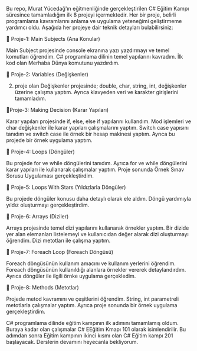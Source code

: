 Bu repo, Murat Yücedağ'ın eğitmenliğinde gerçekleştirilen C# Eğitim Kampı süresince tamamladığım ilk 8 projeyi içermektedir. Her bir proje, belirli programlama kavramlarını anlama ve uygulama yeteneğimi geliştirmeme yardımcı oldu. Aşağıda her projeye dair teknik detayları bulabilirsiniz:

📌 Proje-1: Main Subjects (Ana Konular)

Main Subject projesinde console ekranına yazı yazdırmayı ve temel komutları öğrendim. C# programlama dilinin temel yapılarını kavradım. İlk kod olan Merhaba Dünya komutunu yazdırdım.

📌 Proje-2: Variables (Değişkenler)

2. proje olan Değişkenler projesinde; double, char, string, int, değişkenler üzerine çalışma yaptım. Ayrıca klavyeden veri ve karakter girişlerini tamamladım.

📌Proje-3: Making Decision (Karar Yapıları)

Karar yapıları projesinde if, else, else if yapılarını kullandım. Mod işlemleri ve char değişkenler ile karar yapıları çalışmalarını yaptım. Switch case yapısını tanıdım ve switch case ile örnek bir hesap makinesi yaptım. Ayrıca bu projede bir örnek uygulama yaptım.

📌 Proje-4: Loops (Döngüler)

Bu projede for ve while döngülerini tanıdım. Ayrıca for ve while döngülerini karar yapıları ile kullanarak çalışmalar yaptım. Proje sonunda Örnek Sınav Sorusu Uygulaması gerçekleştirdim.

📌 Proje-5: Loops With Stars (Yıldızlarla Döngüler)

Bu projede döngüler konusu daha detaylı olarak ele aldım. Döngü yardımıyla yıldız oluşturmayı gerçekleştirdim.

📌 Proje-6: Arrays (Diziler)

Arrays projesinde temel dizi yapılarını kullanarak örnekler yaptım. Bir dizide yer alan elemanları listelemeyi ve kullanıcıdan değer alarak dizi oluşturmayı öğrendim. Dizi metotları ile çalışma yaptım.

📌 Proje-7: Foreach Loop (Foreach Döngüsü)

Foreach döngüsünün kullanım amacını ve kullanım yerlerini öğrendim. Foreach döngüsünün kullanıldığı alanlara örnekler vererek detaylandırdım. Ayrıca döngüler ile ilgili örnke uygulama gerçekledim.

📌 Proje-8: Methods (Metotlar)

Projede metod kavramını ve çeşitlerini öğrendim. String, int parametreli metotlarla çalışmalar yaptım. Ayrıca proje sonunda bir örnek uygulama gerçekleştirdim.

C# programlama dilinde eğitim kampının ilk adımını tamamlamış oldum. Buraya kadar olan çalışmalar C# EEğitim Kmapı 101 olarak isimlendirilir. Bu adımdan sonra Eğitim kampının ikinci kısmı olan C# Eğitim kampı 201 başlayacak. Derslerin devamını heyecanla bekliyorum.
